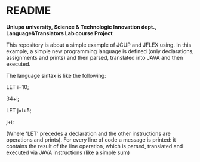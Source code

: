 # README #

**Uniupo university, Science & Technologic Innovation dept., Language&Translators Lab course Project**

This repository is about a simple example of JCUP and JFLEX using. In this example, a simple new programming language is defined (only declarations, assignments and prints) and then parsed, translated into JAVA and then executed.

The language sintax is like the following:

LET i=10;

34+i;

LET j=i+5;

j+i;

(Where 'LET' precedes a declaration and the other instructions are operations and prints). For every line of code a message is printed: it contains the result of the line operation, which is parsed, translated and executed via JAVA instructions (like a simple sum)